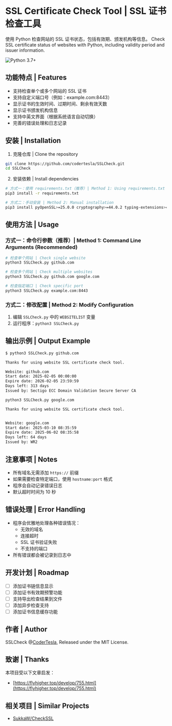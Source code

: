 # SSL Certificate Check Tool | SSL 证书检查工具

使用 Python 检查网站的 SSL 证书状态，包括有效期、颁发机构等信息。
Check SSL certificate status of websites with Python, including validity period and issuer information.

![Python 3.7+](https://img.shields.io/badge/python-v3.7%2B-blue)

## 功能特点 | Features

- 支持检查单个或多个网站的 SSL 证书
- 支持自定义端口号（例如：example.com:8443）
- 显示证书的生效时间、过期时间、剩余有效天数
- 显示证书颁发机构信息
- 支持中英文界面（根据系统语言自动切换）
- 完善的错误处理和日志记录

## 安装 | Installation

1. 克隆仓库 | Clone the repository
```bash
git clone https://github.com/codertesla/SSLCheck.git
cd SSLCheck
```

2. 安装依赖 | Install dependencies
```bash
# 方式一：使用 requirements.txt（推荐）| Method 1: Using requirements.txt (Recommended)
pip3 install -r requirements.txt

# 方式二：手动安装 | Method 2: Manual installation
pip3 install pyOpenSSL>=25.0.0 cryptography>=44.0.2 typing-extensions>=4.9.0
```

## 使用方法 | Usage

### 方式一：命令行参数（推荐）| Method 1: Command Line Arguments (Recommended)

```bash
# 检查单个网站 | Check single website
python3 SSLCheck.py github.com

# 检查多个网站 | Check multiple websites
python3 SSLCheck.py github.com google.com

# 检查指定端口 | Check specific port
python3 SSLCheck.py example.com:8443
```

### 方式二：修改配置 | Method 2: Modify Configuration

1. 编辑 `SSLCheck.py` 中的 `WEBSITELIST` 变量
2. 运行程序：`python3 SSLCheck.py`

## 输出示例 | Output Example

```bash
$ python3 SSLCheck.py github.com

Thanks for using website SSL certificate check tool.

Website: github.com
Start date: 2025-02-05 00:00:00
Expire date: 2026-02-05 23:59:59
Days left: 313 days
Issued by: Sectigo ECC Domain Validation Secure Server CA
```

```bash
python3 SSLCheck.py google.com

Thanks for using website SSL certificate check tool.


Website: google.com
Start date: 2025-03-10 08:35:59
Expire date: 2025-06-02 08:35:58
Days left: 64 days
Issued by: WR2
```

## 注意事项 | Notes

- 所有域名无需添加 `https://` 前缀
- 如果需要检查特定端口，使用 `hostname:port` 格式
- 程序会自动记录错误日志
- 默认超时时间为 10 秒

## 错误处理 | Error Handling

- 程序会优雅地处理各种错误情况：
  - 无效的域名
  - 连接超时
  - SSL 证书验证失败
  - 不支持的端口
- 所有错误都会被记录到日志中

## 开发计划 | Roadmap

- [ ] 添加证书链信息显示
- [ ] 添加证书有效期预警功能
- [ ] 支持导出检查结果到文件
- [ ] 添加异步检查支持
- [ ] 添加证书信息缓存功能

## 作者 | Author

SSLCheck @[CoderTesla](https://github.com/codertesla), Released under the MIT License.

## 致谢 | Thanks

本项目受以下文章启发：
- [https://flyhigher.top/develop/755.html](https://flyhigher.top/develop/755.html)

## 相关项目 | Similar Projects

- [SukkaW/CheckSSL](https://github.com/SukkaW/CheckSSL)
